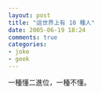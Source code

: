 ```yaml
---
layout: post
title: "這世界上有 10 種人"
date: 2005-06-19 18:24
comments: true
categories: 
- joke
- geek
---
```

一種懂二進位，一種不懂。
